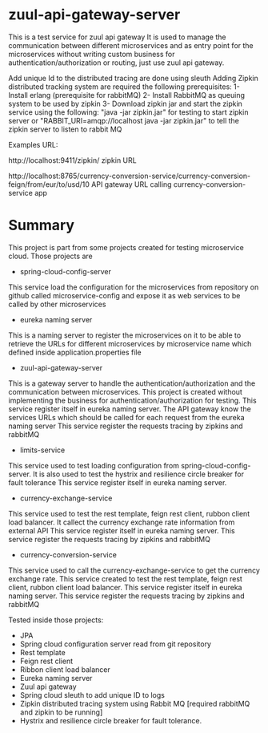 # zuul-api-gateway-server
This is a test service for zuul api gateway
It is used to manage the communication between different microservices and as entry point for the microservices without writing custom business for authentication/authorization or routing, just use zuul api gateway.

Add unique Id to the distributed tracing are done using sleuth
Adding Zipkin distributed tracking system are required the following prerequisites:
1- Install erlang (prerequisite for rabbitMQ)
2- Install RabbitMQ as queuing system to be used by zipkin
3- Download zipkin jar and start the zipkin service using the following:
	 "java -jar zipkin.jar" for testing to start zipkin server or "RABBIT_URI=amqp://localhost java -jar zipkin.jar" to tell the zipkin server to listen to rabbit MQ
	 

Examples URL:

http://localhost:9411/zipkin/
zipkin URL 

http://localhost:8765/currency-conversion-service/currency-conversion-feign/from/eur/to/usd/10
API gateway URL calling currency-conversion-service app

# Summary
This project is part from some projects created for testing microservice cloud. Those projects are
- spring-cloud-config-server

This service load the configuration for the microservices from repository on github called microservice-config and expose it as web services to be called by other microservices

- eureka naming server

This is a naming server to register the microservices on it to be able to
retrieve the URLs for different microservices by microservice name which defined inside application.properties file

- zuul-api-gateway-server

This is a gateway server to handle the authentication/authorization and the communication between microservices.
This project is created without implementing the business for authentication/authorization for testing.
This service register itself in eureka naming server.
The API gateway know the services URLs which should be called for each request from the eureka naming server
This service register  the requests tracing by zipkins and rabbitMQ

- limits-service

This service used to test loading configuration from spring-cloud-config-server. It is also used to test the hystrix and resilience circle breaker for fault tolerance
This service register itself in eureka naming server.

- currency-exchange-service

This service used to test the rest template, feign rest client, rubbon client load balancer. It callect the currency exchange rate information from external API
This service register itself in eureka naming server.
This service register  the requests tracing by zipkins and rabbitMQ

- currency-conversion-service

This service used to call the currency-exchange-service to get the currency exchange rate.
This service created to test the rest template, feign rest client, rubbon client load balancer.
This service register itself in eureka naming server.
This service register  the requests tracing by zipkins and rabbitMQ

Tested inside those projects:
- JPA
- Spring cloud configuration server read from git repository
- Rest template
- Feign rest client 
- Ribbon client load balancer
- Eureka naming server
- Zuul api gateway
- Spring cloud sleuth to add unique ID to logs
- Zipkin distributed tracing system using Rabbit MQ [required rabbitMQ and zipkin to be running]
- Hystrix and resilience circle breaker for fault tolerance.

 




